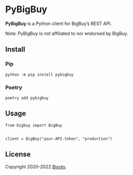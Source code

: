 # PyBigBuy

**PyBigBuy** is a Python client for BigBuy’s REST API.

Note: PyBigBuy is not affiliated to nor endorsed by BigBuy.

## Install

### Pip

    python -m pip install pybigbuy

### Poetry

    poetry add pybigbuy

## Usage

```python3
from bigbuy import BigBuy


client = BigBuy("your-API-token", "production")
```

## License

Copyright 2020-2022 [Bixoto](https://bixoto.com/).
